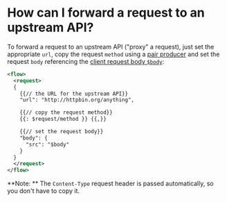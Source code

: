 # How can I forward a request to an upstream API?

To forward a request to an upstream API ("proxy" a request), just set the appropriate `url`, copy the request `method` using a [pair producer](../reference/templating/pair-producer.md) and set the request `body` referencing the [client request body `$body`](/reference/variables.md#predefined-variables):

```xml
<flow>
  <request>
  {
    {{// the URL for the upstream API}}
    "url": "http://httpbin.org/anything",

    {{// copy the request method}}
    {{: $request/method }} {{,}}

    {{// set the request body}}
    "body": {
      "src": "$body" 
    }
  }
  </request>
</flow>
```

**Note: ** The `Content-Type` request header is passed automatically, so you don't have to copy it.
